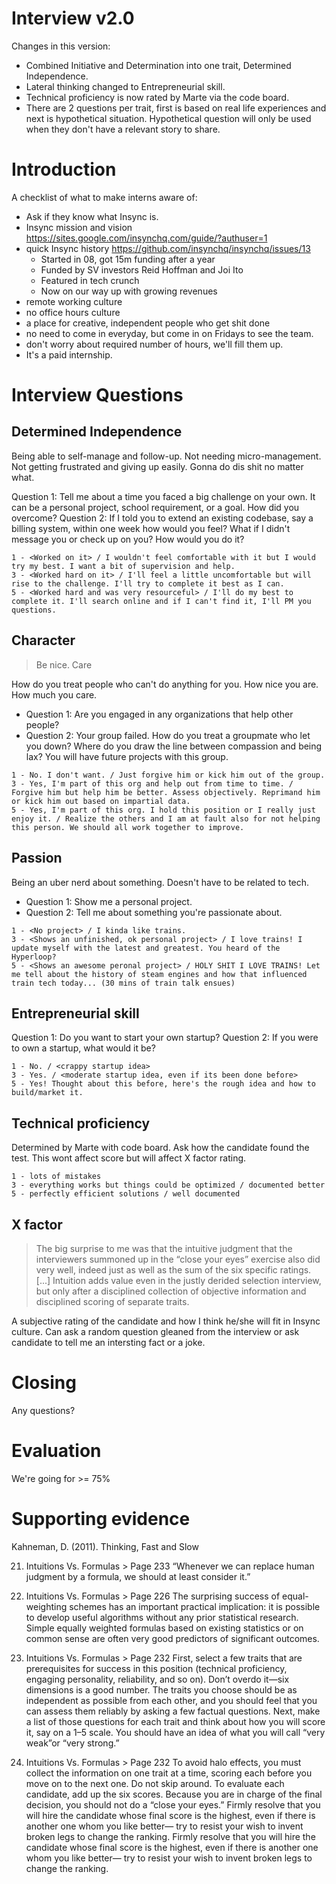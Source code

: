 # Interview v2.0

Changes in this version:

* Combined Initiative and Determination into one trait, Determined Independence.
* Lateral thinking changed to Entrepreneurial skill.
* Technical proficiency is now rated by Marte via the code board.
* There are 2 questions per trait, first is based on real life experiences and next is hypothetical situation. Hypothetical question will only be used when they don't have a relevant story to share.

# Introduction

A checklist of what to make interns aware of:

* Ask if they know what Insync is. 
* Insync mission and vision https://sites.google.com/insynchq.com/guide/?authuser=1
* quick Insync history https://github.com/insynchq/insynchq/issues/13
  * Started in 08, got 15m funding after a year
  * Funded by SV investors Reid Hoffman and Joi Ito
  * Featured in tech crunch
  * Now on our way up with growing revenues
* remote working culture
* no office hours culture
* a place for creative, independent people who get shit done
* no need to come in everyday, but come in on Fridays to see the team.
* don't worry about required number of hours, we'll fill them up.
* It's a paid internship.

# Interview Questions 

## Determined Independence

Being able to self-manage and follow-up. Not needing micro-management. Not getting frustrated and giving up easily. Gonna do dis shit no matter what.

Question 1: Tell me about a time you faced a big challenge on your own. It can be a personal project, school requirement, or a goal. How did you overcome?
Question 2: If I told you to extend an existing codebase, say a billing system, within one week how would you feel? What if I didn't message you or check up on you? How would you do it?

```
1 - <Worked on it> / I wouldn't feel comfortable with it but I would try my best. I want a bit of supervision and help.
3 - <Worked hard on it> / I'll feel a little uncomfortable but will rise to the challenge. I'll try to complete it best as I can.
5 - <Worked hard and was very resourceful> / I'll do my best to complete it. I'll search online and if I can't find it, I'll PM you questions.
```

## Character

> Be nice. Care

How do you treat people who can't do anything for you. How nice you are. How much you care.

* Question 1: Are you engaged in any organizations that help other people? 
* Question 2: Your group failed. How do you treat a groupmate who let you down? Where do you draw the line between compassion and being lax? You will have future projects with this group.

```
1 - No. I don't want. / Just forgive him or kick him out of the group.
3 - Yes, I'm part of this org and help out from time to time. / Forgive him but help him be better. Assess objectively. Reprimand him or kick him out based on impartial data.
5 - Yes, I'm part of this org. I hold this position or I really just enjoy it. / Realize the others and I am at fault also for not helping this person. We should all work together to improve.
```

## Passion

Being an uber nerd about something. Doesn't have to be related to tech.

* Question 1: Show me a personal project.
* Question 2: Tell me about something you're passionate about.

```
1 - <No project> / I kinda like trains.
3 - <Shows an unfinished, ok personal project> / I love trains! I update myself with the latest and greatest. You heard of the Hyperloop?
5 - <Shows an awesome peronal project> / HOLY SHIT I LOVE TRAINS! Let me tell about the history of steam engines and how that influenced train tech today... (30 mins of train talk ensues)
```

## Entrepreneurial skill

Question 1: Do you want to start your own startup?
Question 2: If you were to own a startup, what would it be?

```
1 - No. / <crappy startup idea>
3 - Yes. / <moderate startup idea, even if its been done before>
5 - Yes! Thought about this before, here's the rough idea and how to build/market it. 
```

## Technical proficiency

Determined by Marte with code board. Ask how the candidate found the test. This wont affect score but will affect X factor rating.

```
1 - lots of mistakes
3 - everything works but things could be optimized / documented better
5 - perfectly efficient solutions / well documented
```

## X factor

> The big surprise to me was that the intuitive judgment that the interviewers summoned up in the “close your eyes” exercise also did very well, indeed just as well as the sum of the six specific ratings. [...] Intuition adds value even in the justly derided selection interview, but only after a disciplined collection of objective information and disciplined scoring of separate traits.

A subjective rating of the candidate and how I think he/she will fit in Insync culture. Can ask a random question gleaned from the interview or ask candidate to tell me an intersting fact or a joke.

# Closing

Any questions?

# Evaluation

We're going for >= 75%

# Supporting evidence

Kahneman, D. (2011). Thinking, Fast and Slow

21. Intuitions Vs. Formulas > Page 233
“Whenever we can replace human judgment by a formula, we should at least consider it.”

21. Intuitions Vs. Formulas > Page 226
The surprising success of equal-weighting schemes has an important practical implication: it is possible to develop useful algorithms without any prior statistical research. Simple equally weighted formulas based on existing statistics or on common sense are often very good predictors of significant outcomes.

21. Intuitions Vs. Formulas > Page 232
First, select a few traits that are prerequisites for success in this position (technical proficiency, engaging personality, reliability, and so on). Don’t overdo it—six dimensions is a good number. The traits you choose should be as independent as possible from each other, and you should feel that you can assess them reliably by asking a few factual questions. Next, make a list of those questions for each trait and think about how you will score it, say on a 1–5 scale. You should have an idea of what you will call “very weak”or “very strong.”

21. Intuitions Vs. Formulas > Page 232
To avoid halo effects, you must collect the information on one trait at a time, scoring each before you move on to the next one. Do not skip around. To evaluate each candidate, add up the six scores. Because you are in charge of the final decision, you should not do a “close your eyes.” Firmly resolve that you will hire the candidate whose final score is the highest, even if there is another one whom you like better— try to resist your wish to invent broken legs to change the ranking. Firmly resolve that you will hire the candidate whose final score is the highest, even if there is another one whom you like better— try to resist your wish to invent broken legs to change the ranking.

